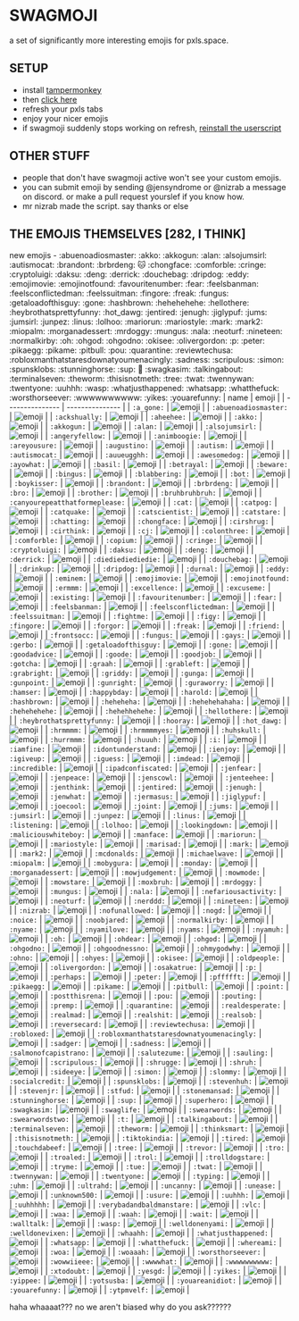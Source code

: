 # SWAGMOJI

a set of significantly more interesting emojis for pxls.space.




## SETUP

- install [tampermonkey](https://www.tampermonkey.net)
- then [click here](https://github.com/juralumin/swagmoji/raw/main/emoji.user.js)
- refresh your pxls tabs
- enjoy your nicer emojis
- if swagmoji suddenly stops working on refresh, [reinstall the userscript](https://github.com/juralumin/swagmoji/raw/main/emoji.user.js)



## OTHER STUFF

- people that don't have swagmoji active won't see your custom emojis.
- you can submit emoji by sending @jensyndrome or @nizrab a message on discord. or make a pull request yourslef if you know how.
- mr nizrab made the script. say thanks or else



## THE EMOJIS THEMSELVES [282, I THINK]
new emojis - :abuenoadiosmaster: :akko: :akkogun: :alan: :alsojumsirl: :autismocat: :brandont: :brbrdeng: :cat: :chongface: :comforble: :cringe: :cryptoluigi: :daksu: :deng: :derrick: :douchebag: :dripdog: :eddy: :emojimovie: :emojinotfound: :favouritenumber: :fear: :feelsbanman: :feelsconflictedman: :feelssuitman: :fingore: :freak: :fungus: :getaloadofthisguy: :gone: :hashbrown: :hehehehehe: :hellothere: :heybrothatsprettyfunny: :hot_dawg: :jentired: :jenugh: :jiglypuf: :jums: :jumsirl: :junpez: :linus: :lolhoo: :mariorun: :mariostyle: :mark: :mark2: :miopalm: :morganadessert: :mrdoggy: :mungus: :nala: :neoturf: :nineteen: :normalkirby: :oh: :ohgod: :ohgodno: :okisee: :olivergordon: :p: :peter: :pikaegg: :pikame: :pitbull: :pou: :quarantine: :reviewtechusa: :robloxmanthatstaresdownatyoumenacingly: :sadness: :scripulous: :simon: :spunsklobs: :stunninghorse: :sup: :superhero: :swagkasim: :talkingabout: :terminalseven: :theworm: :thisisnotmeth: :tree: :twat: :twennywan: :twentyone: :uuhhh: :wasp: :whatjusthappened: :whatsapp: :whatthefuck: :worsthorseever: :wwwwwwwwww: :yikes: :youarefunny:
| name      | emoji     |
| --------------- | --------------- |
| `:a_gone:` | ![emoji](https://raw.githubusercontent.com/juralumin/swagmoji/main/assets/a_gone.gif) |
| `:abuenoadiosmaster:` | ![emoji](https://raw.githubusercontent.com/juralumin/swagmoji/main/assets/abuenoadiosmaster.png) |
| `:ackshually:` | ![emoji](https://raw.githubusercontent.com/juralumin/swagmoji/main/assets/ackshually.png) |
| `:aheehee:` | ![emoji](https://raw.githubusercontent.com/juralumin/swagmoji/main/assets/aheehee.png) |
| `:akko:` | ![emoji](https://raw.githubusercontent.com/juralumin/swagmoji/main/assets/akko.png) |
| `:akkogun:` | ![emoji](https://raw.githubusercontent.com/juralumin/swagmoji/main/assets/akkogun.png) |
| `:alan:` | ![emoji](https://raw.githubusercontent.com/juralumin/swagmoji/main/assets/alan.png) |
| `:alsojumsirl:` | ![emoji](https://raw.githubusercontent.com/juralumin/swagmoji/main/assets/alsojumsirl.png) |
| `:angeryfellow:` | ![emoji](https://raw.githubusercontent.com/juralumin/swagmoji/main/assets/angeryfellow.png) |
| `:animboogie:` | ![emoji](https://raw.githubusercontent.com/juralumin/swagmoji/main/assets/animboogie.gif) |
| `:areyousure:` | ![emoji](https://raw.githubusercontent.com/juralumin/swagmoji/main/assets/areyousure.png) |
| `:augustino:` | ![emoji](https://raw.githubusercontent.com/juralumin/swagmoji/main/assets/augustino.png) |
| `:autism:` | ![emoji](https://raw.githubusercontent.com/juralumin/swagmoji/main/assets/autism.png) |
| `:autismocat:` | ![emoji](https://raw.githubusercontent.com/juralumin/swagmoji/main/assets/autismocat.gif) |
| `:auueugghh:` | ![emoji](https://raw.githubusercontent.com/juralumin/swagmoji/main/assets/auueugghh.png) |
| `:awesomedog:` | ![emoji](https://raw.githubusercontent.com/juralumin/swagmoji/main/assets/awesomedog.png) |
| `:ayowhat:` | ![emoji](https://raw.githubusercontent.com/juralumin/swagmoji/main/assets/ayowhat.png) |
| `:basil:` | ![emoji](https://raw.githubusercontent.com/juralumin/swagmoji/main/assets/basil.png) |
| `:betrayal:` | ![emoji](https://raw.githubusercontent.com/juralumin/swagmoji/main/assets/betrayal.png) |
| `:beware:` | ![emoji](https://raw.githubusercontent.com/juralumin/swagmoji/main/assets/beware.png) |
| `:bingus:` | ![emoji](https://raw.githubusercontent.com/juralumin/swagmoji/main/assets/bingus.png) |
| `:blabbering:` | ![emoji](https://raw.githubusercontent.com/juralumin/swagmoji/main/assets/blabbering.png) |
| `:bot:` | ![emoji](https://raw.githubusercontent.com/juralumin/swagmoji/main/assets/bot.png) |
| `:boykisser:` | ![emoji](https://raw.githubusercontent.com/juralumin/swagmoji/main/assets/boykisser.png) |
| `:brandont:` | ![emoji](https://raw.githubusercontent.com/juralumin/swagmoji/main/assets/brandont.png) |
| `:brbrdeng:` | ![emoji](https://raw.githubusercontent.com/juralumin/swagmoji/main/assets/brbrdeng.png) |
| `:bro:` | ![emoji](https://raw.githubusercontent.com/juralumin/swagmoji/main/assets/bro.png) |
| `:brother:` | ![emoji](https://raw.githubusercontent.com/juralumin/swagmoji/main/assets/brother.png) |
| `:bruhbruhbruh:` | ![emoji](https://raw.githubusercontent.com/juralumin/swagmoji/main/assets/bruhbruhbruh.png) |
| `:canyourepeatthatformeplease:` | ![emoji](https://raw.githubusercontent.com/juralumin/swagmoji/main/assets/canyourepeatthatformeplease.png) |
| `:cat:` | ![emoji](https://raw.githubusercontent.com/juralumin/swagmoji/main/assets/cat.gif) |
| `:catpog:` | ![emoji](https://raw.githubusercontent.com/juralumin/swagmoji/main/assets/catpog.png) |
| `:catquake:` | ![emoji](https://raw.githubusercontent.com/juralumin/swagmoji/main/assets/catquake.png) |
| `:catscientist:` | ![emoji](https://raw.githubusercontent.com/juralumin/swagmoji/main/assets/catscientist.png) |
| `:catstare:` | ![emoji](https://raw.githubusercontent.com/juralumin/swagmoji/main/assets/catstare.png) |
| `:chatting:` | ![emoji](https://raw.githubusercontent.com/juralumin/swagmoji/main/assets/chatting.gif) |
| `:chongface:` | ![emoji](https://raw.githubusercontent.com/juralumin/swagmoji/main/assets/chongface.png) |
| `:cirshrug:` | ![emoji](https://raw.githubusercontent.com/juralumin/swagmoji/main/assets/cirshrug.png) |
| `:cirthink:` | ![emoji](https://raw.githubusercontent.com/juralumin/swagmoji/main/assets/cirthink.png) |
| `:cj:` | ![emoji](https://raw.githubusercontent.com/juralumin/swagmoji/main/assets/cj.png) |
| `:colonthree:` | ![emoji](https://raw.githubusercontent.com/juralumin/swagmoji/main/assets/colonthreee.png) |
| `:comforble:` | ![emoji](https://raw.githubusercontent.com/juralumin/swagmoji/main/assets/comforble.png) |
| `:copium:` | ![emoji](https://raw.githubusercontent.com/juralumin/swagmoji/main/assets/copium.png) |
| `:cringe:` | ![emoji](https://raw.githubusercontent.com/juralumin/swagmoji/main/assets/cringe.gif) |
| `:cryptoluigi:` | ![emoji](https://raw.githubusercontent.com/juralumin/swagmoji/main/assets/cryptoluigi.png) |
| `:daksu:` | ![emoji](https://raw.githubusercontent.com/juralumin/swagmoji/main/assets/daksu.gif) |
| `:deng:` | ![emoji](https://raw.githubusercontent.com/juralumin/swagmoji/main/assets/deng.png) |
| `:derrick:` | ![emoji](https://raw.githubusercontent.com/juralumin/swagmoji/main/assets/derrick.png) |
| `:diediediediedie:` | ![emoji](https://raw.githubusercontent.com/juralumin/swagmoji/main/assets/DIEDIEDIEDIEDIE.png) |
| `:douchebag:` | ![emoji](https://raw.githubusercontent.com/juralumin/swagmoji/main/assets/douchebag.png) |
| `:drinkup:` | ![emoji](https://raw.githubusercontent.com/juralumin/swagmoji/main/assets/drinkup.png) |
| `:dripdog:` | ![emoji](https://raw.githubusercontent.com/juralumin/swagmoji/main/assets/dripdog.gif) |
| `:durnal:` | ![emoji](https://raw.githubusercontent.com/juralumin/swagmoji/main/assets/durnal.png) |
| `:eddy:` | ![emoji](https://raw.githubusercontent.com/juralumin/swagmoji/main/assets/eddy.png) |
| `:eminem:` | ![emoji](https://raw.githubusercontent.com/juralumin/swagmoji/main/assets/eminem.png) |
| `:emojimovie:` | ![emoji](https://raw.githubusercontent.com/juralumin/swagmoji/main/assets/emojimovie.gif) |
| `:emojinotfound:` | ![emoji](https://raw.githubusercontent.com/juralumin/swagmoji/main/assets/emojinotfound.png) |
| `:ermmm:` | ![emoji](https://raw.githubusercontent.com/juralumin/swagmoji/main/assets/ermmm.png) |
| `:excellence:` | ![emoji](https://raw.githubusercontent.com/juralumin/swagmoji/main/assets/excellence.png) |
| `:excuseme:` | ![emoji](https://raw.githubusercontent.com/juralumin/swagmoji/main/assets/excuseme.png) |
| `:existing:` | ![emoji](https://raw.githubusercontent.com/juralumin/swagmoji/main/assets/existing.gif) |
| `:favouritenumber:` | ![emoji](https://raw.githubusercontent.com/juralumin/swagmoji/main/assets/favouritenumber.png) |
| `:fear:` | ![emoji](https://raw.githubusercontent.com/juralumin/swagmoji/main/assets/fear.png) |
| `:feelsbanman:` | ![emoji](https://raw.githubusercontent.com/juralumin/swagmoji/main/assets/feelsbanman.gif) |
| `:feelsconflictedman:` | ![emoji](https://raw.githubusercontent.com/juralumin/swagmoji/main/assets/feelsconflictedman.gif) |
| `:feelssuitman:` | ![emoji](https://raw.githubusercontent.com/juralumin/swagmoji/main/assets/feelssuitman.gif) |
| `:fightme:` | ![emoji](https://raw.githubusercontent.com/juralumin/swagmoji/main/assets/fightme.png) |
| `:figy:` | ![emoji](https://raw.githubusercontent.com/juralumin/swagmoji/main/assets/figy.png) |
| `:fingore:` | ![emoji](https://raw.githubusercontent.com/juralumin/swagmoji/main/assets/fingore.png) |
| `:forgor:` | ![emoji](https://raw.githubusercontent.com/juralumin/swagmoji/main/assets/forgor.png) |
| `:freak:` | ![emoji](https://raw.githubusercontent.com/juralumin/swagmoji/main/assets/freak.png) |
| `:friend:` | ![emoji](https://raw.githubusercontent.com/juralumin/swagmoji/main/assets/friend.png) |
| `:frontsocc:` | ![emoji](https://raw.githubusercontent.com/juralumin/swagmoji/main/assets/frontsocc.png) |
| `:fungus:` | ![emoji](https://raw.githubusercontent.com/juralumin/swagmoji/main/assets/fungus.gif) |
| `:gays:` | ![emoji](https://raw.githubusercontent.com/juralumin/swagmoji/main/assets/gays.png) |
| `:gerbo:` | ![emoji](https://raw.githubusercontent.com/juralumin/swagmoji/main/assets/gerbo.png) |
| `:getaloadofthisguy:` | ![emoji](https://raw.githubusercontent.com/juralumin/swagmoji/main/assets/getaloadofthisguy.png) |
| `:gone:` | ![emoji](https://raw.githubusercontent.com/juralumin/swagmoji/main/assets/gone.gif) |
| `:goodadvice:` | ![emoji](https://raw.githubusercontent.com/juralumin/swagmoji/main/assets/goodadvice.png) |
| `:goode:` | ![emoji](https://raw.githubusercontent.com/juralumin/swagmoji/main/assets/goode.png) |
| `:goodjob:` | ![emoji](https://raw.githubusercontent.com/juralumin/swagmoji/main/assets/goodjob.png) |
| `:gotcha:` | ![emoji](https://raw.githubusercontent.com/juralumin/swagmoji/main/assets/gotcha.png) |
| `:graah:` | ![emoji](https://raw.githubusercontent.com/juralumin/swagmoji/main/assets/graah.png) |
| `:grableft:` | ![emoji](https://raw.githubusercontent.com/juralumin/swagmoji/main/assets/grableft.png) |
| `:grabright:` | ![emoji](https://raw.githubusercontent.com/juralumin/swagmoji/main/assets/grabright.png) |
| `:griddy:` | ![emoji](https://raw.githubusercontent.com/juralumin/swagmoji/main/assets/griddy.png) |
| `:gunga:` | ![emoji](https://raw.githubusercontent.com/juralumin/swagmoji/main/assets/gunga.png) |
| `:gunpoint:` | ![emoji](https://raw.githubusercontent.com/juralumin/swagmoji/main/assets/gunpoint.png) |
| `:gunright:` | ![emoji](https://raw.githubusercontent.com/juralumin/swagmoji/main/assets/gunright.png) |
| `:guraworry:` | ![emoji](https://raw.githubusercontent.com/juralumin/swagmoji/main/assets/guraworry.png) |
| `:hamser:` | ![emoji](https://raw.githubusercontent.com/juralumin/swagmoji/main/assets/hamser.png) |
| `:happybday:` | ![emoji](https://raw.githubusercontent.com/juralumin/swagmoji/main/assets/happybday.png) |
| `:harold:` | ![emoji](https://raw.githubusercontent.com/juralumin/swagmoji/main/assets/harold.png) |
| `:hashbrown:` | ![emoji](https://raw.githubusercontent.com/juralumin/swagmoji/main/assets/hashbrown.png) |
| `:heheheha:` | ![emoji](https://raw.githubusercontent.com/juralumin/swagmoji/main/assets/heheheha.png) |
| `:hehehehahaha:` | ![emoji](https://raw.githubusercontent.com/juralumin/swagmoji/main/assets/hehehehahaha.png) |
| `:hehehehehe:` | ![emoji](https://raw.githubusercontent.com/juralumin/swagmoji/main/assets/hehehehehe.png) |
| `:hehehhehehe:` | ![emoji](https://raw.githubusercontent.com/juralumin/swagmoji/main/assets/hehehhehehe.png) |
| `:hellothere:` | ![emoji](https://raw.githubusercontent.com/juralumin/swagmoji/main/assets/hellothere.png) |
| `:heybrothatsprettyfunny:` | ![emoji](https://raw.githubusercontent.com/juralumin/swagmoji/main/assets/heybrothatsprettyfunny.png) |
| `:hooray:` | ![emoji](https://raw.githubusercontent.com/juralumin/swagmoji/main/assets/hooray.png) |
| `:hot_dawg:` | ![emoji](https://raw.githubusercontent.com/juralumin/swagmoji/main/assets/hot_dawg.png) |
| `:hrmmmm:` | ![emoji](https://raw.githubusercontent.com/juralumin/swagmoji/main/assets/hrmmmm.png) |
| `:hrmmmmyes:` | ![emoji](https://raw.githubusercontent.com/juralumin/swagmoji/main/assets/hrmmmmyes.png) |
| `:huhskull:` | ![emoji](https://raw.githubusercontent.com/juralumin/swagmoji/main/assets/huhskull.png) |
| `:hurrmmm:` | ![emoji](https://raw.githubusercontent.com/juralumin/swagmoji/main/assets/hurrmmm.png) |
| `:huuuh:` | ![emoji](https://raw.githubusercontent.com/juralumin/swagmoji/main/assets/huuuh.png) |
| `:i:` | ![emoji](https://raw.githubusercontent.com/juralumin/swagmoji/main/assets/i.png) |
| `:iamfine:` | ![emoji](https://raw.githubusercontent.com/juralumin/swagmoji/main/assets/iamfine.png) |
| `:idontunderstand:` | ![emoji](https://raw.githubusercontent.com/juralumin/swagmoji/main/assets/idontunderstand.png) |
| `:ienjoy:` | ![emoji](https://raw.githubusercontent.com/juralumin/swagmoji/main/assets/ienjoy.png) |
| `:igiveup:` | ![emoji](https://raw.githubusercontent.com/juralumin/swagmoji/main/assets/igiveup.png) |
| `:iguess:` | ![emoji](https://raw.githubusercontent.com/juralumin/swagmoji/main/assets/iguess.png) |
| `:imdead:` | ![emoji](https://raw.githubusercontent.com/juralumin/swagmoji/main/assets/imdead.png) |
| `:incredible:` | ![emoji](https://raw.githubusercontent.com/juralumin/swagmoji/main/assets/incredible.png) |
| `:ipadconfiscated:` | ![emoji](https://raw.githubusercontent.com/juralumin/swagmoji/main/assets/ipadconfiscated.png) |
| `:jenfear:` | ![emoji](https://raw.githubusercontent.com/juralumin/swagmoji/main/assets/jenFear.png) |
| `:jenpeace:` | ![emoji](https://raw.githubusercontent.com/juralumin/swagmoji/main/assets/jenPeace.png) |
| `:jenscowl:` | ![emoji](https://raw.githubusercontent.com/juralumin/swagmoji/main/assets/jenScowl.png) |
| `:jenteehee:` | ![emoji](https://raw.githubusercontent.com/juralumin/swagmoji/main/assets/jenTeehee.png) |
| `:jenthink:` | ![emoji](https://raw.githubusercontent.com/juralumin/swagmoji/main/assets/jenThink.png) |
| `:jentired:` | ![emoji](https://raw.githubusercontent.com/juralumin/swagmoji/main/assets/jentired.png) |
| `:jenugh:` | ![emoji](https://raw.githubusercontent.com/juralumin/swagmoji/main/assets/jenugh.png) |
| `:jenwhat:` | ![emoji](https://raw.githubusercontent.com/juralumin/swagmoji/main/assets/jenWhat.png) |
| `:jermasus:` | ![emoji](https://raw.githubusercontent.com/juralumin/swagmoji/main/assets/jermasus.png) |
| `:jiglypuf:` | ![emoji](https://raw.githubusercontent.com/juralumin/swagmoji/main/assets/jiglypuf.png) |
| `:joecool:` | ![emoji](https://raw.githubusercontent.com/juralumin/swagmoji/main/assets/joecool.png) |
| `:joint:` | ![emoji](https://raw.githubusercontent.com/juralumin/swagmoji/main/assets/joint.png) |
| `:jums:` | ![emoji](https://raw.githubusercontent.com/juralumin/swagmoji/main/assets/jums.png) |
| `:jumsirl:` | ![emoji](https://raw.githubusercontent.com/juralumin/swagmoji/main/assets/jumsirl.png) |
| `:junpez:` | ![emoji](https://raw.githubusercontent.com/juralumin/swagmoji/main/assets/junpez.png) |
| `:linus:` | ![emoji](https://raw.githubusercontent.com/juralumin/swagmoji/main/assets/linus.png) |
| `:listening:` | ![emoji](https://raw.githubusercontent.com/juralumin/swagmoji/main/assets/listening.png) |
| `:lolhoo:` | ![emoji](https://raw.githubusercontent.com/juralumin/swagmoji/main/assets/lolhoo.png) |
| `:lookingdown:` | ![emoji](https://raw.githubusercontent.com/juralumin/swagmoji/main/assets/lookingdown.png) |
| `:maliciouswhiteboy:` | ![emoji](https://raw.githubusercontent.com/juralumin/swagmoji/main/assets/maliciouswhiteboy.png) |
| `:manface:` | ![emoji](https://raw.githubusercontent.com/juralumin/swagmoji/main/assets/manface.png) |
| `:mariorun:` | ![emoji](https://raw.githubusercontent.com/juralumin/swagmoji/main/assets/mariorun.gif) |
| `:mariostyle:` | ![emoji](https://raw.githubusercontent.com/juralumin/swagmoji/main/assets/mariostyle.gif) |
| `:marisad:` | ![emoji](https://raw.githubusercontent.com/juralumin/swagmoji/main/assets/marisad.png) |
| `:mark:` | ![emoji](https://raw.githubusercontent.com/juralumin/swagmoji/main/assets/mark.png) |
| `:mark2:` | ![emoji](https://raw.githubusercontent.com/juralumin/swagmoji/main/assets/mark2.png) |
| `:mcdonalds:` | ![emoji](https://raw.githubusercontent.com/juralumin/swagmoji/main/assets/mcdonalds.png) |
| `:michaelwave:` | ![emoji](https://raw.githubusercontent.com/juralumin/swagmoji/main/assets/michaelwave.gif) |
| `:miopalm:` | ![emoji](https://raw.githubusercontent.com/juralumin/swagmoji/main/assets/miopalm.png) |
| `:mobygura:` | ![emoji](https://raw.githubusercontent.com/juralumin/swagmoji/main/assets/mobygura.png) |
| `:monday:` | ![emoji](https://raw.githubusercontent.com/juralumin/swagmoji/main/assets/monday.png) |
| `:morganadessert:` | ![emoji](https://raw.githubusercontent.com/juralumin/swagmoji/main/assets/morganadessert.png) |
| `:mowjudgement:` | ![emoji](https://raw.githubusercontent.com/juralumin/swagmoji/main/assets/mowjudgement.png) |
| `:mowmode:` | ![emoji](https://raw.githubusercontent.com/juralumin/swagmoji/main/assets/mowmode.png) |
| `:mowstare:` | ![emoji](https://raw.githubusercontent.com/juralumin/swagmoji/main/assets/mowstare.png) |
| `:moxbruh:` | ![emoji](https://raw.githubusercontent.com/juralumin/swagmoji/main/assets/moxbruh.png) |
| `:mrdoggy:` | ![emoji](https://raw.githubusercontent.com/juralumin/swagmoji/main/assets/mrdoggy.png) |
| `:mungus:` | ![emoji](https://raw.githubusercontent.com/juralumin/swagmoji/main/assets/mungus.png) |
| `:nala:` | ![emoji](https://raw.githubusercontent.com/juralumin/swagmoji/main/assets/nala.png) |
| `:nefariousactivity:` | ![emoji](https://raw.githubusercontent.com/juralumin/swagmoji/main/assets/nefariousactivity.png) |
| `:neoturf:` | ![emoji](https://raw.githubusercontent.com/juralumin/swagmoji/main/assets/neoturf.png) |
| `:nerddd:` | ![emoji](https://raw.githubusercontent.com/juralumin/swagmoji/main/assets/nerddd.png) |
| `:nineteen:` | ![emoji](https://raw.githubusercontent.com/juralumin/swagmoji/main/assets/nineteen.png) |
| `:nizrab:` | ![emoji](https://raw.githubusercontent.com/juralumin/swagmoji/main/assets/Nizrab.png) |
| `:nofunallowed:` | ![emoji](https://raw.githubusercontent.com/juralumin/swagmoji/main/assets/nofunallowed.png) |
| `:nogd:` | ![emoji](https://raw.githubusercontent.com/juralumin/swagmoji/main/assets/nogd.png) |
| `:noice:` | ![emoji](https://raw.githubusercontent.com/juralumin/swagmoji/main/assets/noice.png) |
| `:noobjared:` | ![emoji](https://raw.githubusercontent.com/juralumin/swagmoji/main/assets/NoobJared.gif) |
| `:normalkirby:` | ![emoji](https://raw.githubusercontent.com/juralumin/swagmoji/main/assets/normalkirby.png) |
| `:nyame:` | ![emoji](https://raw.githubusercontent.com/juralumin/swagmoji/main/assets/nyame.png) |
| `:nyamilove:` | ![emoji](https://raw.githubusercontent.com/juralumin/swagmoji/main/assets/nyamilove.png) |
| `:nyams:` | ![emoji](https://raw.githubusercontent.com/juralumin/swagmoji/main/assets/nyams.png) |
| `:nyamuh:` | ![emoji](https://raw.githubusercontent.com/juralumin/swagmoji/main/assets/nyamuh.png) |
| `:oh:` | ![emoji](https://raw.githubusercontent.com/juralumin/swagmoji/main/assets/oh.png) |
| `:ohdear:` | ![emoji](https://raw.githubusercontent.com/juralumin/swagmoji/main/assets/ohdear.png) |
| `:ohgod:` | ![emoji](https://raw.githubusercontent.com/juralumin/swagmoji/main/assets/ohgod.png) |
| `:ohgodno:` | ![emoji](https://raw.githubusercontent.com/juralumin/swagmoji/main/assets/ohgodno.png) |
| `:ohgoodnessno:` | ![emoji](https://raw.githubusercontent.com/juralumin/swagmoji/main/assets/ohgoodnessno.png) |
| `:ohmygodwhy:` | ![emoji](https://raw.githubusercontent.com/juralumin/swagmoji/main/assets/ohmygodwhy.png) |
| `:ohno:` | ![emoji](https://raw.githubusercontent.com/juralumin/swagmoji/main/assets/ohno.png) |
| `:ohyes:` | ![emoji](https://raw.githubusercontent.com/juralumin/swagmoji/main/assets/ohyes.png) |
| `:okisee:` | ![emoji](https://raw.githubusercontent.com/juralumin/swagmoji/main/assets/okisee.png) |
| `:oldpeople:` | ![emoji](https://raw.githubusercontent.com/juralumin/swagmoji/main/assets/oldpeople.gif) |
| `:olivergordon:` | ![emoji](https://raw.githubusercontent.com/juralumin/swagmoji/main/assets/olivergordon.png) |
| `:osakatrue:` | ![emoji](https://raw.githubusercontent.com/juralumin/swagmoji/main/assets/osakatrue.png) |
| `:p:` | ![emoji](https://raw.githubusercontent.com/juralumin/swagmoji/main/assets/p.png) |
| `:perhaps:` | ![emoji](https://raw.githubusercontent.com/juralumin/swagmoji/main/assets/perhaps.png) |
| `:peter:` | ![emoji](https://raw.githubusercontent.com/juralumin/swagmoji/main/assets/peter.png) |
| `:pffffft:` | ![emoji](https://raw.githubusercontent.com/juralumin/swagmoji/main/assets/pffffft.png) |
| `:pikaegg:` | ![emoji](https://raw.githubusercontent.com/juralumin/swagmoji/main/assets/pikaegg.png) |
| `:pikame:` | ![emoji](https://raw.githubusercontent.com/juralumin/swagmoji/main/assets/pikame.png) |
| `:pitbull:` | ![emoji](https://raw.githubusercontent.com/juralumin/swagmoji/main/assets/pitbull.png) |
| `:point:` | ![emoji](https://raw.githubusercontent.com/juralumin/swagmoji/main/assets/POINT.png) |
| `:postthisrena:` | ![emoji](https://raw.githubusercontent.com/juralumin/swagmoji/main/assets/postthisrena.png) |
| `:pou:` | ![emoji](https://raw.githubusercontent.com/juralumin/swagmoji/main/assets/pou.png) |
| `:pouting:` | ![emoji](https://raw.githubusercontent.com/juralumin/swagmoji/main/assets/pout.png) |
| `:premp:` | ![emoji](https://raw.githubusercontent.com/juralumin/swagmoji/main/assets/Premp.png) |
| `:quarantine:` | ![emoji](https://raw.githubusercontent.com/juralumin/swagmoji/main/assets/quarantine.png) |
| `:realdesperate:` | ![emoji](https://raw.githubusercontent.com/juralumin/swagmoji/main/assets/realdesperate.png) |
| `:realmad:` | ![emoji](https://raw.githubusercontent.com/juralumin/swagmoji/main/assets/realmad.png) |
| `:realshit:` | ![emoji](https://raw.githubusercontent.com/juralumin/swagmoji/main/assets/realshit.png) |
| `:realsob:` | ![emoji](https://raw.githubusercontent.com/juralumin/swagmoji/main/assets/realsob.png) |
| `:reversecard:` | ![emoji](https://raw.githubusercontent.com/juralumin/swagmoji/main/assets/reversecard.png) |
| `:reviewtechusa:` | ![emoji](https://raw.githubusercontent.com/juralumin/swagmoji/main/assets/reviewtechusa.png) |
| `:robloxed:` | ![emoji](https://raw.githubusercontent.com/juralumin/swagmoji/main/assets/robloxed.png) |
| `:robloxmanthatstaresdownatyoumenacingly:` | ![emoji](https://raw.githubusercontent.com/juralumin/swagmoji/main/assets/robloxmanthatstaresdownatyoumenacingly.png) |
| `:sadger:` | ![emoji](https://raw.githubusercontent.com/juralumin/swagmoji/main/assets/sadger.gif) |
| `:sadness:` | ![emoji](https://raw.githubusercontent.com/juralumin/swagmoji/main/assets/sadness.png) |
| `:salmonofcapistrano:` | ![emoji](https://raw.githubusercontent.com/juralumin/swagmoji/main/assets/salmonofcapistrano.png) |
| `:salutezume:` | ![emoji](https://raw.githubusercontent.com/juralumin/swagmoji/main/assets/salutezume.png) |
| `:sauling:` | ![emoji](https://raw.githubusercontent.com/juralumin/swagmoji/main/assets/sauling.png) |
| `:scripulous:` | ![emoji](https://raw.githubusercontent.com/juralumin/swagmoji/main/assets/scripulous.png) |
| `:shrugge:` | ![emoji](https://raw.githubusercontent.com/juralumin/swagmoji/main/assets/shrugge.png) |
| `:shruh:` | ![emoji](https://raw.githubusercontent.com/juralumin/swagmoji/main/assets/shruh.png) |
| `:sideeye:` | ![emoji](https://raw.githubusercontent.com/juralumin/swagmoji/main/assets/sideeye.png) |
| `:simon:` | ![emoji](https://raw.githubusercontent.com/juralumin/swagmoji/main/assets/simon.png) |
| `:slommy:` | ![emoji](https://raw.githubusercontent.com/juralumin/swagmoji/main/assets/Slommy.png) |
| `:socialcredit:` | ![emoji](https://raw.githubusercontent.com/juralumin/swagmoji/main/assets/socialcredit.png) |
| `:spunsklobs:` | ![emoji](https://raw.githubusercontent.com/juralumin/swagmoji/main/assets/spunsklobs.gif) |
| `:stevenhuh:` | ![emoji](https://raw.githubusercontent.com/juralumin/swagmoji/main/assets/stevenhuh.png) |
| `:stevenjr:` | ![emoji](https://raw.githubusercontent.com/juralumin/swagmoji/main/assets/stevenjr.png) |
| `:stfud:` | ![emoji](https://raw.githubusercontent.com/juralumin/swagmoji/main/assets/stfud.png) |
| `:stonemansad:` | ![emoji](https://raw.githubusercontent.com/juralumin/swagmoji/main/assets/stonemansad.png) |
| `:stunninghorse:` | ![emoji](https://raw.githubusercontent.com/juralumin/swagmoji/main/assets/stunninghorse.png) |
| `:sup:` | ![emoji](https://raw.githubusercontent.com/juralumin/swagmoji/main/assets/sup.png) |
| `:superhero:` | ![emoji](https://raw.githubusercontent.com/juralumin/swagmoji/main/assets/superhero.gif) |
| `:swagkasim:` | ![emoji](https://raw.githubusercontent.com/juralumin/swagmoji/main/assets/swagkasim.png) |
| `:swaglife:` | ![emoji](https://raw.githubusercontent.com/juralumin/swagmoji/main/assets/swaglife.png) |
| `:swearwords:` | ![emoji](https://raw.githubusercontent.com/juralumin/swagmoji/main/assets/swearwords.png) |
| `:swearwordstwo:` | ![emoji](https://raw.githubusercontent.com/juralumin/swagmoji/main/assets/swearwordstwo.png) |
| `:t:` | ![emoji](https://raw.githubusercontent.com/juralumin/swagmoji/main/assets/t.gif) |
| `:talkingabout:` | ![emoji](https://raw.githubusercontent.com/juralumin/swagmoji/main/assets/talkingabout.gif) |
| `:terminalseven:` | ![emoji](https://raw.githubusercontent.com/juralumin/swagmoji/main/assets/terminalseven.png) |
| `:theworm:` | ![emoji](https://raw.githubusercontent.com/juralumin/swagmoji/main/assets/theworm.png) |
| `:thinksmart:` | ![emoji](https://raw.githubusercontent.com/juralumin/swagmoji/main/assets/thinksmart.png) |
| `:thisisnotmeth:` | ![emoji](https://raw.githubusercontent.com/juralumin/swagmoji/main/assets/thisisnotmeth.gif) |
| `:tiktokindia:` | ![emoji](https://raw.githubusercontent.com/juralumin/swagmoji/main/assets/tiktokindia.png) |
| `:tired:` | ![emoji](https://raw.githubusercontent.com/juralumin/swagmoji/main/assets/tired.png) |
| `:touchdabeef:` | ![emoji](https://raw.githubusercontent.com/juralumin/swagmoji/main/assets/touchdabeef.png) |
| `:tree:` | ![emoji](https://raw.githubusercontent.com/juralumin/swagmoji/main/assets/tree.gif) |
| `:trevor:` | ![emoji](https://raw.githubusercontent.com/juralumin/swagmoji/main/assets/Trevor.png) |
| `:tro:` | ![emoji](https://raw.githubusercontent.com/juralumin/swagmoji/main/assets/tro.png) |
| `:troaled:` | ![emoji](https://raw.githubusercontent.com/juralumin/swagmoji/main/assets/troaled.png) |
| `:trol:` | ![emoji](https://raw.githubusercontent.com/juralumin/swagmoji/main/assets/trol.png) |
| `:trolldogstare:` | ![emoji](https://raw.githubusercontent.com/juralumin/swagmoji/main/assets/trolldogstare.png) |
| `:tryme:` | ![emoji](https://raw.githubusercontent.com/juralumin/swagmoji/main/assets/tryme.png) |
| `:tue:` | ![emoji](https://raw.githubusercontent.com/juralumin/swagmoji/main/assets/tue.png) |
| `:twat:` | ![emoji](https://raw.githubusercontent.com/juralumin/swagmoji/main/assets/twat.gif) |
| `:twennywan:` | ![emoji](https://raw.githubusercontent.com/juralumin/swagmoji/main/assets/twennywan.png) |
| `:twentyone:` | ![emoji](https://raw.githubusercontent.com/juralumin/swagmoji/main/assets/twentyone.png) |
| `:typing:` | ![emoji](https://raw.githubusercontent.com/juralumin/swagmoji/main/assets/typing.png) |
| `:uhm:` | ![emoji](https://raw.githubusercontent.com/juralumin/swagmoji/main/assets/uhm.png) |
| `:ultrahd:` | ![emoji](https://raw.githubusercontent.com/juralumin/swagmoji/main/assets/ultrahd.png) |
| `:uncanny:` | ![emoji](https://raw.githubusercontent.com/juralumin/swagmoji/main/assets/uncanny.png) |
| `:unease:` | ![emoji](https://raw.githubusercontent.com/juralumin/swagmoji/main/assets/unease.png) |
| `:unknown500:` | ![emoji](https://raw.githubusercontent.com/juralumin/swagmoji/main/assets/unknown500.png) |
| `:usure:` | ![emoji](https://raw.githubusercontent.com/juralumin/swagmoji/main/assets/usure.png) |
| `:uuhhh:` | ![emoji](https://raw.githubusercontent.com/juralumin/swagmoji/main/assets/uuhhh.png) |
| `:uuhhhhh:` | ![emoji](https://raw.githubusercontent.com/juralumin/swagmoji/main/assets/uuhhhhh.png) |
| `:verybadandbaldmanstare:` | ![emoji](https://raw.githubusercontent.com/juralumin/swagmoji/main/assets/verybadandbaldmanstare.png) |
| `:vlc:` | ![emoji](https://raw.githubusercontent.com/juralumin/swagmoji/main/assets/vlc.png) |
| `:waa:` | ![emoji](https://raw.githubusercontent.com/juralumin/swagmoji/main/assets/waa.gif) |
| `:waah:` | ![emoji](https://raw.githubusercontent.com/juralumin/swagmoji/main/assets/waah.png) |
| `:wait:` | ![emoji](https://raw.githubusercontent.com/juralumin/swagmoji/main/assets/wait.png) |
| `:walltalk:` | ![emoji](https://raw.githubusercontent.com/juralumin/swagmoji/main/assets/walltalk.gif) |
| `:wasp:` | ![emoji](https://raw.githubusercontent.com/juralumin/swagmoji/main/assets/wasp.png) |
| `:welldonenyami:` | ![emoji](https://raw.githubusercontent.com/juralumin/swagmoji/main/assets/welldonenyami.png) |
| `:welldonevixen:` | ![emoji](https://raw.githubusercontent.com/juralumin/swagmoji/main/assets/welldonevixen.png) |
| `:whaahh:` | ![emoji](https://raw.githubusercontent.com/juralumin/swagmoji/main/assets/whaahh.png) |
| `:whatjusthappened:` | ![emoji](https://raw.githubusercontent.com/juralumin/swagmoji/main/assets/whatjusthappened.png) |
| `:whatsapp:` | ![emoji](https://raw.githubusercontent.com/juralumin/swagmoji/main/assets/whatsapp.png) |
| `:whatthefuck:` | ![emoji](https://raw.githubusercontent.com/juralumin/swagmoji/main/assets/whatthefuck.png) |
| `:whereami:` | ![emoji](https://raw.githubusercontent.com/juralumin/swagmoji/main/assets/whereami.png) |
| `:woa:` | ![emoji](https://raw.githubusercontent.com/juralumin/swagmoji/main/assets/woa.png) |
| `:woaaah:` | ![emoji](https://raw.githubusercontent.com/juralumin/swagmoji/main/assets/woaaah.png) |
| `:worsthorseever:` | ![emoji](https://raw.githubusercontent.com/juralumin/swagmoji/main/assets/worsthorseever.png) |
| `:wowwiieee:` | ![emoji](https://raw.githubusercontent.com/juralumin/swagmoji/main/assets/wowwiieee.png) |
| `:wwwwhat:` | ![emoji](https://raw.githubusercontent.com/juralumin/swagmoji/main/assets/wwwwhat.png) |
| `:wwwwwwwwww:` | ![emoji](https://raw.githubusercontent.com/juralumin/swagmoji/main/assets/wwwwwwwwww.png) |
| `:xtodoubt:` | ![emoji](https://raw.githubusercontent.com/juralumin/swagmoji/main/assets/xtodoubt.png) |
| `:yesgd:` | ![emoji](https://raw.githubusercontent.com/juralumin/swagmoji/main/assets/yesgd.png) |
| `:yikes:` | ![emoji](https://raw.githubusercontent.com/juralumin/swagmoji/main/assets/yikes.png) |
| `:yippee:` | ![emoji](https://raw.githubusercontent.com/juralumin/swagmoji/main/assets/yippee.gif) |
| `:yotsusba:` | ![emoji](https://raw.githubusercontent.com/juralumin/swagmoji/main/assets/subastare.png) |
| `:youareanidiot:` | ![emoji](https://raw.githubusercontent.com/juralumin/swagmoji/main/assets/idiot.gif) |
| `:youarefunny:` | ![emoji](https://raw.githubusercontent.com/juralumin/swagmoji/main/assets/youarefunny.png) |
| `:ytpmvelf:` | ![emoji](https://raw.githubusercontent.com/juralumin/swagmoji/main/assets/ytpmvelf.gif) |

haha whaaaat??? no we aren't biased why do you ask??????
